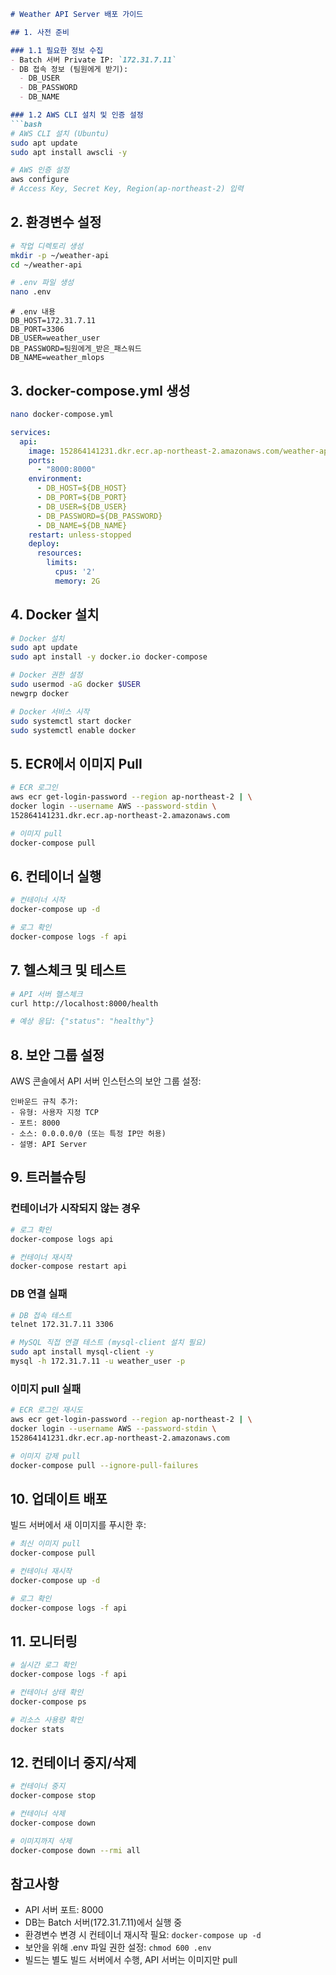 
```markdown
# Weather API Server 배포 가이드

## 1. 사전 준비

### 1.1 필요한 정보 수집
- Batch 서버 Private IP: `172.31.7.11`
- DB 접속 정보 (팀원에게 받기):
  - DB_USER
  - DB_PASSWORD
  - DB_NAME

### 1.2 AWS CLI 설치 및 인증 설정
```bash
# AWS CLI 설치 (Ubuntu)
sudo apt update
sudo apt install awscli -y

# AWS 인증 설정
aws configure
# Access Key, Secret Key, Region(ap-northeast-2) 입력
```

## 2. 환경변수 설정

```bash
# 작업 디렉토리 생성
mkdir -p ~/weather-api
cd ~/weather-api

# .env 파일 생성
nano .env
```

```shellscript
# .env 내용
DB_HOST=172.31.7.11
DB_PORT=3306
DB_USER=weather_user
DB_PASSWORD=팀원에게_받은_패스워드
DB_NAME=weather_mlops
```

## 3. docker-compose.yml 생성

```bash
nano docker-compose.yml
```

```yaml
services:
  api:
    image: 152864141231.dkr.ecr.ap-northeast-2.amazonaws.com/weather-api:latest
    ports:
      - "8000:8000"
    environment:
      - DB_HOST=${DB_HOST}
      - DB_PORT=${DB_PORT}
      - DB_USER=${DB_USER}
      - DB_PASSWORD=${DB_PASSWORD}
      - DB_NAME=${DB_NAME}
    restart: unless-stopped
    deploy:
      resources:
        limits:
          cpus: '2'
          memory: 2G
```

## 4. Docker 설치

```bash
# Docker 설치
sudo apt update
sudo apt install -y docker.io docker-compose

# Docker 권한 설정
sudo usermod -aG docker $USER
newgrp docker

# Docker 서비스 시작
sudo systemctl start docker
sudo systemctl enable docker
```

## 5. ECR에서 이미지 Pull

```bash
# ECR 로그인
aws ecr get-login-password --region ap-northeast-2 | \
docker login --username AWS --password-stdin \
152864141231.dkr.ecr.ap-northeast-2.amazonaws.com

# 이미지 pull
docker-compose pull
```

## 6. 컨테이너 실행

```bash
# 컨테이너 시작
docker-compose up -d

# 로그 확인
docker-compose logs -f api
```

## 7. 헬스체크 및 테스트

```bash
# API 서버 헬스체크
curl http://localhost:8000/health

# 예상 응답: {"status": "healthy"}
```

## 8. 보안 그룹 설정

AWS 콘솔에서 API 서버 인스턴스의 보안 그룹 설정:

```
인바운드 규칙 추가:
- 유형: 사용자 지정 TCP
- 포트: 8000
- 소스: 0.0.0.0/0 (또는 특정 IP만 허용)
- 설명: API Server
```

## 9. 트러블슈팅

### 컨테이너가 시작되지 않는 경우
```bash
# 로그 확인
docker-compose logs api

# 컨테이너 재시작
docker-compose restart api
```

### DB 연결 실패
```bash
# DB 접속 테스트
telnet 172.31.7.11 3306

# MySQL 직접 연결 테스트 (mysql-client 설치 필요)
sudo apt install mysql-client -y
mysql -h 172.31.7.11 -u weather_user -p
```

### 이미지 pull 실패
```bash
# ECR 로그인 재시도
aws ecr get-login-password --region ap-northeast-2 | \
docker login --username AWS --password-stdin \
152864141231.dkr.ecr.ap-northeast-2.amazonaws.com

# 이미지 강제 pull
docker-compose pull --ignore-pull-failures
```

## 10. 업데이트 배포

빌드 서버에서 새 이미지를 푸시한 후:

```bash
# 최신 이미지 pull
docker-compose pull

# 컨테이너 재시작
docker-compose up -d

# 로그 확인
docker-compose logs -f api
```

## 11. 모니터링

```bash
# 실시간 로그 확인
docker-compose logs -f api

# 컨테이너 상태 확인
docker-compose ps

# 리소스 사용량 확인
docker stats
```

## 12. 컨테이너 중지/삭제

```bash
# 컨테이너 중지
docker-compose stop

# 컨테이너 삭제
docker-compose down

# 이미지까지 삭제
docker-compose down --rmi all
```

## 참고사항

- API 서버 포트: 8000
- DB는 Batch 서버(172.31.7.11)에서 실행 중
- 환경변수 변경 시 컨테이너 재시작 필요: `docker-compose up -d`
- 보안을 위해 .env 파일 권한 설정: `chmod 600 .env`
- 빌드는 별도 빌드 서버에서 수행, API 서버는 이미지만 pull
```

